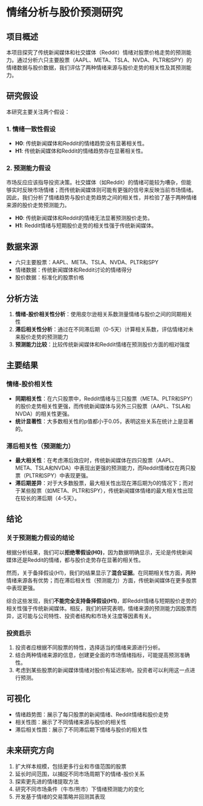 # 情绪分析与股价预测研究

## 项目概述

本项目探究了传统新闻媒体和社交媒体（Reddit）情绪对股票价格走势的预测能力。通过分析六只主要股票（AAPL、META、TSLA、NVDA、PLTR和SPY）的情绪数据与股价数据，我们评估了两种情绪来源与股价走势的相关性及其预测能力。

## 研究假设

本研究主要关注两个假设：

### 1. 情绪一致性假设

- **H0**: 传统新闻媒体和Reddit的情绪趋势没有显著相关性。
- **H1**: 传统新闻媒体和Reddit的情绪趋势存在显著相关性。

### 2. 预测能力假设

市场反应应该指导投资决策。社交媒体（如Reddit）的情绪可能较为嘈杂，但能够实时反映市场情绪；而传统新闻媒体则可能有更强的信号来反映当前市场情绪。因此，我们分析了情绪趋势与股价走势趋势之间的相关性，并检验了基于两种情绪来源的股价走势预测能力。

- **H0**: 传统新闻媒体和Reddit的情绪无法显著预测股价走势。
- **H1**: Reddit情绪与短期股价走势的相关性强于传统新闻媒体。

## 数据来源

- 六只主要股票：AAPL、META、TSLA、NVDA、PLTR和SPY
- 情绪数据：传统新闻媒体和Reddit讨论的情绪得分
- 股价数据：标准化的股票价格

## 分析方法

1. **情绪-股价相关性分析**：使用皮尔逊相关系数测量情绪与股价之间的同期相关性
2. **滞后相关性分析**：通过在不同滞后期（0-5天）计算相关系数，评估情绪对未来股价走势的预测能力
3. **预测能力比较**：比较传统新闻媒体和Reddit情绪在预测股价方面的相对强度

## 主要结果

### 情绪-股价相关性

- **同期相关性**：在六只股票中，Reddit情绪与三只股票（META、PLTR和SPY）的股价走势相关性更强，而传统新闻媒体与另外三只股票（AAPL、TSLA和NVDA）的相关性更强。
- **统计显著性**：大多数相关性的p值都小于0.05，表明这些关系在统计上是显著的。

### 滞后相关性（预测能力）

- **最大相关性**：在考虑滞后效应时，传统新闻媒体在四只股票（AAPL、META、TSLA和NVDA）中表现出更强的预测能力，而Reddit情绪仅在两只股票（PLTR和SPY）中表现更强。
- **滞后期差异**：对于大多数股票，最大相关性出现在滞后期为0的情况下；而对于某些股票（如META、PLTR和SPY），传统新闻媒体情绪的最大相关性出现在较长的滞后期（4-5天）。

## 结论

### 关于预测能力假设的结论

根据分析结果，我们可以**拒绝零假设(H0)**，因为数据明确显示，无论是传统新闻媒体还是Reddit的情绪，都与股价走势存在显著的相关性。

然而，关于备择假设(H1)，我们的结果显示了**混合证据**。在同期相关性方面，两种情绪来源各有优势；而在滞后相关性（预测能力）方面，传统新闻媒体在更多股票中表现更强。

综合这些发现，我们**不能完全支持备择假设(H1)**，即Reddit情绪与短期股价走势的相关性强于传统新闻媒体。相反，我们的研究表明，情绪来源的预测能力因股票而异，这可能与公司特性、投资者结构和市场关注度等因素有关。

### 投资启示

1. 投资者应根据不同股票的特性，选择适当的情绪来源进行分析。
2. 结合两种情绪来源的信息，创建更全面的市场情绪指标，可能提高预测准确性。
3. 考虑到某些股票的新闻媒体情绪对股价有延迟影响，投资者可以利用这一点进行预测。

## 可视化

- 情绪趋势图：展示了每只股票的新闻情绪、Reddit情绪和股价走势
- 相关性图：展示了不同情绪来源与股价的相关性
- 滞后相关性图：展示了不同滞后期下情绪与股价的相关性

## 未来研究方向

1. 扩大样本规模，包括更多行业和市值范围的股票
2. 延长时间范围，以捕捉不同市场周期下的情绪-股价关系
3. 探索更先进的情绪提取方法
4. 研究不同市场条件（牛市/熊市）下情绪预测能力的变化
5. 开发基于情绪的交易策略并回测其表现 